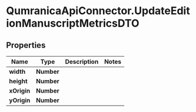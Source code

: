 # QumranicaApiConnector.UpdateEditionManuscriptMetricsDTO

## Properties

Name | Type | Description | Notes
------------ | ------------- | ------------- | -------------
**width** | **Number** |  | 
**height** | **Number** |  | 
**xOrigin** | **Number** |  | 
**yOrigin** | **Number** |  | 


